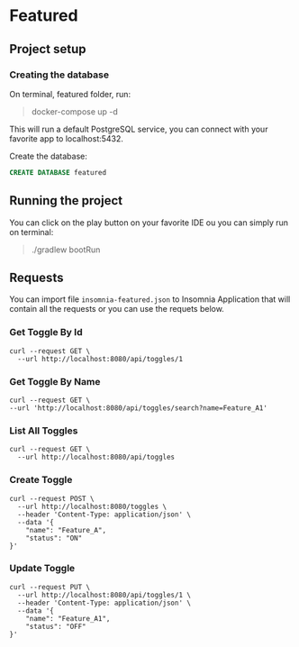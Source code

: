 # Featured

## Project setup

### Creating the database

On terminal, featured folder, run:

> docker-compose up -d

This will run a default PostgreSQL service, you can connect with your favorite app to localhost:5432.

Create the database:

```sql
CREATE DATABASE featured
```

## Running the project

You can click on the play button on your favorite IDE ou you can simply run on terminal:

> ./gradlew bootRun

## Requests

You can import file `insomnia-featured.json` to Insomnia Application that will contain all the requests or you can use the requets below.

### Get Toggle By Id

```curl
curl --request GET \
  --url http://localhost:8080/api/toggles/1
```

### Get Toggle By Name

```curl
curl --request GET \
--url 'http://localhost:8080/api/toggles/search?name=Feature_A1'
```

### List All Toggles

```curl
curl --request GET \
  --url http://localhost:8080/api/toggles
```

### Create Toggle

```curl
curl --request POST \
  --url http://localhost:8080/toggles \
  --header 'Content-Type: application/json' \
  --data '{
	"name": "Feature_A",
	"status": "ON"
}'
```

### Update Toggle

```curl
curl --request PUT \
  --url http://localhost:8080/api/toggles/1 \
  --header 'Content-Type: application/json' \
  --data '{
	"name": "Feature_A1",
	"status": "OFF"
}'
```